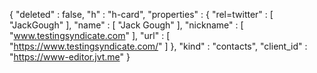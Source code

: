 {
  "deleted" : false,
  "h" : "h-card",
  "properties" : {
    "rel=twitter" : [ "JackGough" ],
    "name" : [ "Jack Gough" ],
    "nickname" : [ "www.testingsyndicate.com" ],
    "url" : [ "https://www.testingsyndicate.com/" ]
  },
  "kind" : "contacts",
  "client_id" : "https://www-editor.jvt.me"
}

